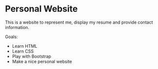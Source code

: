 # Personal Website

This is a website to represent me, display my resume and provide contact information.

Goals:
 * Learn HTML
 * Learn CSS
 * Play with Bootstrap
 * Make a nice personal website

